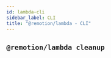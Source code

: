 ```yaml
---
id: lambda-cli
sidebar_label: CLI
title: "@remotion/lambda - CLI"
---
```


## `@remotion/lambda cleanup`

```

```
